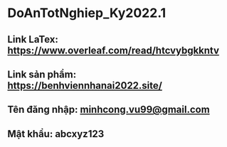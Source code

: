 # DoAnTotNghiep_Ky2022.1
## Link LaTex: https://www.overleaf.com/read/htcvybgkkntv

## Link sản phẩm: https://benhviennhanai2022.site/

## Tên đăng nhập: minhcong.vu99@gmail.com 

## Mật khẩu: abcxyz123
